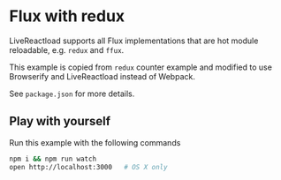 # Flux with redux

LiveReactload supports all Flux implementations that are hot module
reloadable, e.g. `redux` and `ffux`.

This example is copied from `redux` counter example and modified
to use Browserify and LiveReactload instead of Webpack.

See `package.json` for more details.


## Play with yourself

Run this example with the following commands

```bash 
npm i && npm run watch
open http://localhost:3000   # OS X only
``` 
